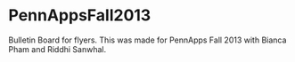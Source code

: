 PennAppsFall2013
================

Bulletin Board for flyers. This was made for PennApps Fall 2013 with Bianca Pham and Riddhi Sanwhal. 
